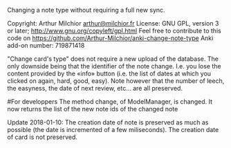 Changing a note type without requiring a full new sync.

Copyright: Arthur Milchior arthur@milchior.fr
License: GNU GPL, version 3 or later; http://www.gnu.org/copyleft/gpl.html
Feel free to contribute to this code on https://github.com/Arthur-Milchior/anki-change-note-type
Anki add-on number: 719871418

"Change card's type" does not require a new upload of the database.
The only downside being that the identifier of the note change. 
I.e. you lose the content provided by the «info» button (i.e. the list of dates at which you clicked on again, hard, good, easy).
Note however that the number of leech, the easyness, the date of next review, etc... are all preserved.

#For developpers
The method change, of ModelManager, is changed. It now returns the list of the new note ids of the changed note

Update 2018-01-10: The creation date of note is preserved as much as possible (the date is incremented of a few miliseconds). The creation date of card is not preserved.